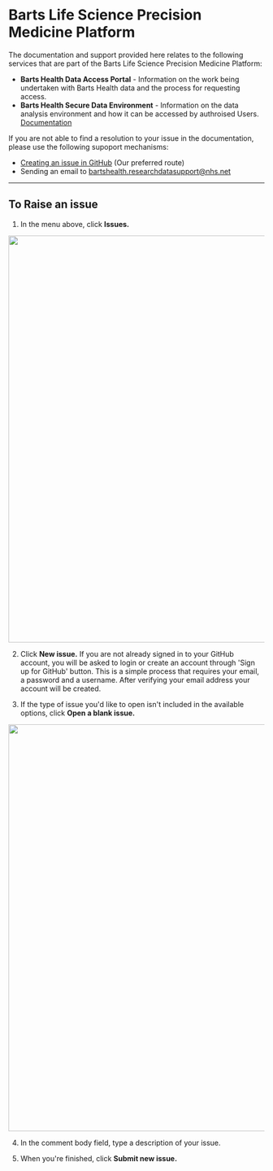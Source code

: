 # Barts Life Science Precision Medicine Platform
The documentation and support provided here relates to the following services that are part of the Barts Life Science Precision Medicine Platform:
* **Barts Health Data Access Portal** - Information on the work being undertaken with Barts Health data and the process for requesting access.  
* **Barts Health Secure Data Environment** - Information on the data analysis environment and how it can be accessed by authroised Users. [Documentation](https://github.com/Barts-Life-Science/AzureTRE/wiki/Home)

If you are not able to find a resolution to your issue in the documentation, please use the following supoport mechanisms:
* [Creating an issue in GitHub](https://github.com/Barts-Life-Science/Support/wiki/Creating-Issues) (Our preferred route)
* Sending an email to [bartshealth.researchdatasupport@nhs.net ](mailto:bartshealth.researchdatasupport@nhs.net)

***

## To Raise an issue
1. In the menu above, click **Issues.**
<img src="https://github.com/Barts-Life-Science/Support/assets/6781914/f1b66e3b-3df6-47d1-aa74-e71ee561b30e" width="800">

2. Click **New issue.** If you are not already signed in to your GitHub account, you will be asked to login or create an account through 'Sign up for GitHub' button. This is a simple process that requires your email, a password and a username. After verifying your email address your account will be created.

3. If the type of issue you'd like to open isn't included in the available options, click **Open a blank issue.**
<img src="https://github.com/Barts-Life-Science/Support/assets/6781914/85675111-39f0-4acd-8e7d-810976572f7a" width="800">

4. In the comment body field, type a description of your issue.
   
5. When you're finished, click **Submit new issue.**

